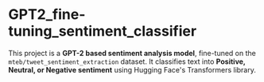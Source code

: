 # GPT2_fine-tuning_sentiment_classifier
This project is a **GPT-2 based sentiment analysis model**, fine-tuned on the `mteb/tweet_sentiment_extraction` dataset. It classifies text into **Positive, Neutral, or Negative sentiment** using Hugging Face's Transformers library. 
